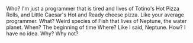 Who?
 I'm just a programmer that is tired and lives of Totino's Hot Pizza Rolls, and Little Caesar's Hot and Ready cheese pizza. Like your average programmer.
What?
 Weird species of Fish that lives of Neptune, the water planet.
When?
 The beginning of time
Where?
 Like I said, Neptune.
How?
 I have no idea.
Why?
 Why not?
